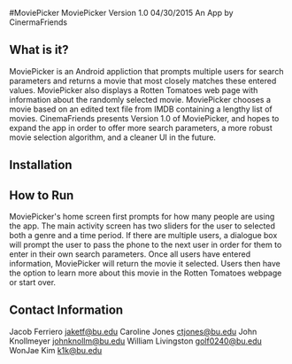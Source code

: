 #MoviePicker
MoviePicker Version 1.0 04/30/2015
An App by CinermaFriends

What is it?
-----------
MoviePicker is an Android appliction that prompts multiple users for search parameters and returns a movie that most closely matches these entered values. MoviePicker also displays a Rotten Tomatoes web page with information about the randomly selected movie. MoviePicker chooses a movie based on an edited text file from IMDB containing a lengthy list of movies. CinemaFriends presents Version 1.0 of MoviePicker, and hopes to expand the app in order to offer more search parameters, a more robust movie selection algorithm, and a cleaner UI in the future.

Installation
-----------

How to Run
----------
MoviePicker's home screen first prompts for how many people are using the app. The main activity screen has two sliders for the user to selected both a genre and a time period. If there are multiple users, a dialogue box will prompt the user to pass the phone to the next user in order for them to enter in their own search parameters. Once all users have entered information, MoviePicker will return the movie it selected. Users then have the option to learn more about this movie in the Rotten Tomatoes webpage or start over.

Contact Information
------------------
Jacob Ferriero jaketf@bu.edu
Caroline Jones ctjones@bu.edu
John Knollmeyer johnknollm@bu.edu
William Livingston golf0240@bu.edu
WonJae Kim k1k@bu.edu

